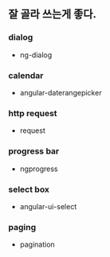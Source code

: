 ## 잘 골라 쓰는게 좋다.

### dialog
- ng-dialog

### calendar
- angular-daterangepicker

### http request
- request

### progress bar
- ngprogress

### select box
- angular-ui-select

### paging
- pagination
